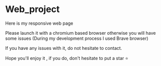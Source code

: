 # Web_project

Here is my responsive web page

Please launch it with a chromium based browser otherwise you will have some issues
(During my development process I used Brave browser)

If you have any issues with it, do not hesitate to contact.

Hope you'll enjoy it , if you do, don't hesitate to put a star ⭐
